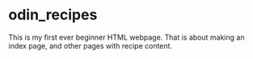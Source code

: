 # odin_recipes
This is my first ever beginner HTML webpage.
That is about making an index page, and other pages with recipe content.